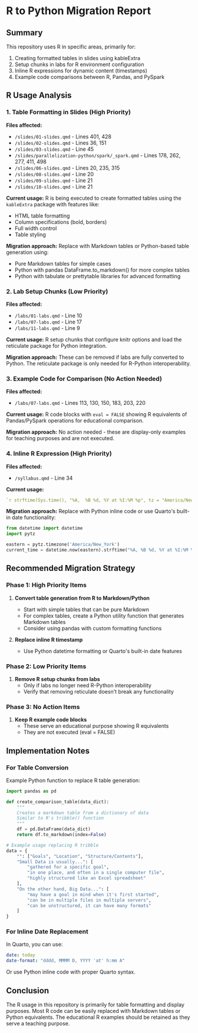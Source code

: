 # R to Python Migration Report

## Summary

This repository uses R in specific areas, primarily for:
1. Creating formatted tables in slides using kableExtra
2. Setup chunks in labs for R environment configuration
3. Inline R expressions for dynamic content (timestamps)
4. Example code comparisons between R, Pandas, and PySpark

## R Usage Analysis

### 1. Table Formatting in Slides (High Priority)

**Files affected:**
- `/slides/01-slides.qmd` - Lines 401, 428
- `/slides/02-slides.qmd` - Lines 36, 151  
- `/slides/03-slides.qmd` - Line 45
- `/slides/parallelization-python/spark/_spark.qmd` - Lines 178, 262, 277, 411, 498
- `/slides/06-slides.qmd` - Lines 20, 235, 315
- `/slides/08-slides.qmd` - Line 20
- `/slides/09-slides.qmd` - Line 21
- `/slides/10-slides.qmd` - Line 21

**Current usage:**
R is being executed to create formatted tables using the `kableExtra` package with features like:
- HTML table formatting
- Column specifications (bold, borders)
- Full width control
- Table styling

**Migration approach:**
Replace with Markdown tables or Python-based table generation using:
- Pure Markdown tables for simple cases
- Python with pandas DataFrame.to_markdown() for more complex tables
- Python with tabulate or prettytable libraries for advanced formatting

### 2. Lab Setup Chunks (Low Priority)

**Files affected:**
- `/labs/01-labs.qmd` - Line 10
- `/labs/07-labs.qmd` - Line 17
- `/labs/11-labs.qmd` - Line 9

**Current usage:**
R setup chunks that configure knitr options and load the reticulate package for Python integration.

**Migration approach:**
These can be removed if labs are fully converted to Python. The reticulate package is only needed for R-Python interoperability.

### 3. Example Code for Comparison (No Action Needed)

**Files affected:**
- `/labs/07-labs.qmd` - Lines 113, 130, 150, 183, 203, 220

**Current usage:**
R code blocks with `eval = FALSE` showing R equivalents of Pandas/PySpark operations for educational comparison.

**Migration approach:**
No action needed - these are display-only examples for teaching purposes and are not executed.

### 4. Inline R Expression (High Priority)

**Files affected:**
- `/syllabus.qmd` - Line 34

**Current usage:**
```r
`r strftime(Sys.time(), "%A,  %B %d, %Y at %I:%M %p", tz = "America/New_York")`
```

**Migration approach:**
Replace with Python inline code or use Quarto's built-in date functionality:
```python
from datetime import datetime
import pytz

eastern = pytz.timezone('America/New_York')
current_time = datetime.now(eastern).strftime("%A, %B %d, %Y at %I:%M %p")
```

## Recommended Migration Strategy

### Phase 1: High Priority Items
1. **Convert table generation from R to Markdown/Python**
   - Start with simple tables that can be pure Markdown
   - For complex tables, create a Python utility function that generates Markdown tables
   - Consider using pandas with custom formatting functions

2. **Replace inline R timestamp**
   - Use Python datetime formatting or Quarto's built-in date features

### Phase 2: Low Priority Items
1. **Remove R setup chunks from labs**
   - Only if labs no longer need R-Python interoperability
   - Verify that removing reticulate doesn't break any functionality

### Phase 3: No Action Items
1. **Keep R example code blocks**
   - These serve an educational purpose showing R equivalents
   - They are not executed (eval = FALSE)

## Implementation Notes

### For Table Conversion

Example Python function to replace R table generation:

```python
import pandas as pd

def create_comparison_table(data_dict):
    """
    Creates a markdown table from a dictionary of data
    Similar to R's tribble() function
    """
    df = pd.DataFrame(data_dict)
    return df.to_markdown(index=False)

# Example usage replacing R tribble
data = {
    "": ["Goals", "Location", "Structure/Contents"],
    "Small Data is usually...": [
        "gathered for a specific goal",
        "in one place, and often in a single computer file",
        "highly structured like an Excel spreadsheet"
    ],
    "On the other hand, Big Data...": [
        "may have a goal in mind when it's first started",
        "can be in multiple files in multiple servers",
        "can be unstructured, it can have many formats"
    ]
}
```

### For Inline Date Replacement

In Quarto, you can use:
```yaml
date: today
date-format: "dddd, MMMM D, YYYY 'at' h:mm A"
```

Or use Python inline code with proper Quarto syntax.

## Conclusion

The R usage in this repository is primarily for table formatting and display purposes. Most R code can be easily replaced with Markdown tables or Python equivalents. The educational R examples should be retained as they serve a teaching purpose.